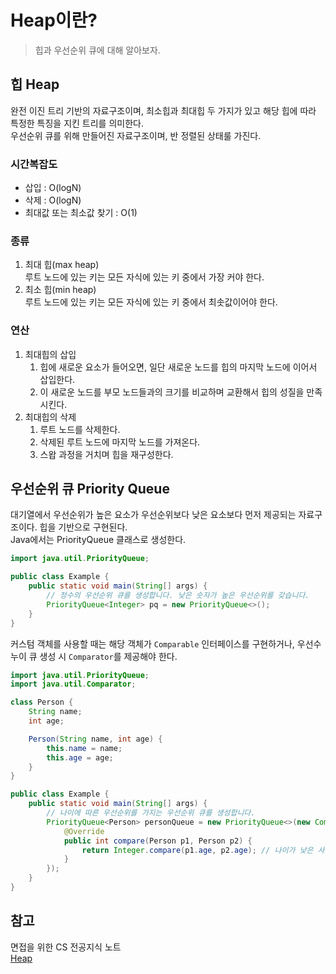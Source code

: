 # Heap이란?
> 힙과 우선순위 큐에 대해 알아보자.

## 힙 Heap
완전 이진 트리 기반의 자료구조이며, 최소힙과 최대힙 두 가지가 있고 해당 힙에 따라 특정한 특징을 지킨 트리를 의미한다.    
우선순위 큐를 위해 만들어진 자료구조이며, 반 정렬된 상태룰 가진다.

### 시간복잡도
- 삽입 : O(logN)
- 삭제 : O(logN)
- 최대값 또는 최소값 찾기 : O(1)

### 종류
1. 최대 힙(max heap)    
루트 노드에 있는 키는 모든 자식에 있는 키 중에서 가장 커야 한다.
2. 최소 힙(min heap)    
루트 노드에 있는 키는 모든 자식에 있는 키 중에서 최솟값이어야 한다.

### 연산
1. 최대힙의 삽입    
   1. 힙에 새로운 요소가 들어오면, 일단 새로운 노드를 힙의 마지막 노드에 이어서 삽입한다.
   2. 이 새로운 노드를 부모 노드들과의 크기를 비교하며 교환해서 힙의 성질을 만족시킨다. 
2. 최대힙의 삭제
   1. 루트 노드를 삭제한다.
   2. 삭제된 루트 노드에 마지막 노드를 가져온다.
   3. 스왑 과정을 거치며 힙을 재구성한다. 

## 우선순위 큐 Priority Queue
대기열에서 우선순위가 높은 요소가 우선순위보다 낮은 요소보다 먼저 제공되는 자료구조이다. 힙을 기반으로 구현된다.    
Java에서는 PriorityQueue 클래스로 생성한다.

```java
import java.util.PriorityQueue;

public class Example {
	public static void main(String[] args) {
		// 정수의 우선순위 큐를 생성합니다. 낮은 숫자가 높은 우선순위를 갖습니다.
		PriorityQueue<Integer> pq = new PriorityQueue<>();
	}
}
```

커스텀 객체를 사용할 때는 해당 객체가 `Comparable` 인터페이스를 구현하거나, 우선수누이 큐 생성 시 `Comparator`를 제공해야 한다.
```java
import java.util.PriorityQueue;
import java.util.Comparator;

class Person {
    String name;
    int age;

    Person(String name, int age) {
        this.name = name;
        this.age = age;
    }
}

public class Example {
	public static void main(String[] args) {
		// 나이에 따른 우선순위를 가지는 우선순위 큐를 생성합니다.
		PriorityQueue<Person> personQueue = new PriorityQueue<>(new Comparator<Person>() {
			@Override
			public int compare(Person p1, Person p2) {
				return Integer.compare(p1.age, p2.age); // 나이가 낮은 사람이 높은 우선순위를 갖습니다.
			}
		});
	}
}
```



## 참고
면접을 위한 CS 전공지식 노트    
[Heap](https://github.com/gyoogle/tech-interview-for-developer/blob/master/Computer%20Science/Data%20Structure/Heap.md)

